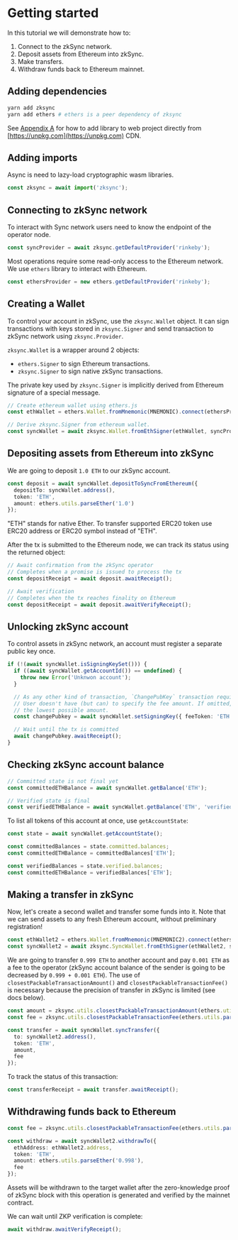 # Getting started

In this tutorial we will demonstrate how to:

1. Connect to the zkSync network.
1. Deposit assets from Ethereum into zkSync.
1. Make transfers.
1. Withdraw funds back to Ethereum mainnet.

## Adding dependencies

```bash
yarn add zksync
yarn add ethers # ethers is a peer dependency of zksync
```

See [Appendix A](browser-bundled.md) for how to add library to web project directly from
[https://unpkg.com](https://unpkg.com) CDN.

## Adding imports

Async is need to lazy-load cryptographic wasm libraries.

```js
const zksync = await import('zksync');
```

## Connecting to zkSync network

To interact with Sync network users need to know the endpoint of the operator node.

```typescript
const syncProvider = await zksync.getDefaultProvider('rinkeby');
```

Most operations require some read-only access to the Ethereum network. We use `ethers` library to interact with
Ethereum.

```typescript
const ethersProvider = new ethers.getDefaultProvider('rinkeby');
```

## Creating a Wallet

To control your account in zkSync, use the `zksync.Wallet` object. It can sign transactions with keys stored in
`zksync.Signer` and send transaction to zkSync network using `zksync.Provider`.

`zksync.Wallet` is a wrapper around 2 objects:

- `ethers.Signer` to sign Ethereum transactions.
- `zksync.Signer` to sign native zkSync transactions.

The private key used by `zksync.Signer` is implicitly derived from Ethereum signature of a special message.

```typescript
// Create ethereum wallet using ethers.js
const ethWallet = ethers.Wallet.fromMnemonic(MNEMONIC).connect(ethersProvider);

// Derive zksync.Signer from ethereum wallet.
const syncWallet = await zksync.Wallet.fromEthSigner(ethWallet, syncProvider);
```

## Depositing assets from Ethereum into zkSync

We are going to deposit `1.0 ETH` to our zkSync account.

```typescript
const deposit = await syncWallet.depositToSyncFromEthereum({
  depositTo: syncWallet.address(),
  token: 'ETH',
  amount: ethers.utils.parseEther('1.0')
});
```

"ETH" stands for native Ether. To transfer supported ERC20 token use ERC20 address or ERC20 symbol instead of "ETH".

After the tx is submitted to the Ethereum node, we can track its status using the returned object:

```typescript
// Await confirmation from the zkSync operator
// Completes when a promise is issued to process the tx
const depositReceipt = await deposit.awaitReceipt();

// Await verification
// Completes when the tx reaches finality on Ethereum
const depositReceipt = await deposit.awaitVerifyReceipt();
```

## Unlocking zkSync account

To control assets in zkSync network, an account must register a separate public key once.

```typescript
if (!(await syncWallet.isSigningKeySet())) {
  if ((await syncWallet.getAccountId()) == undefined) {
    throw new Error('Unknwon account');
  }

  // As any other kind of transaction, `ChangePubKey` transaction requires fee.
  // User doesn't have (but can) to specify the fee amount. If omitted, library will query zkSync node for
  // the lowest possible amount.
  const changePubkey = await syncWallet.setSigningKey({ feeToken: 'ETH' });

  // Wait until the tx is committed
  await changePubkey.awaitReceipt();
}
```

## Checking zkSync account balance

```typescript
// Committed state is not final yet
const committedETHBalance = await syncWallet.getBalance('ETH');

// Verified state is final
const verifiedETHBalance = await syncWallet.getBalance('ETH', 'verified');
```

To list all tokens of this account at once, use `getAccountState`:

```typescript
const state = await syncWallet.getAccountState();

const committedBalances = state.committed.balances;
const committedETHBalance = committedBalances['ETH'];

const verifiedBalances = state.verified.balances;
const committedETHBalance = verifiedBalances['ETH'];
```

## Making a transfer in zkSync

Now, let's create a second wallet and transfer some funds into it. Note that we can send assets to any fresh Ethereum
account, without preliminary registration!

```typescript
const ethWallet2 = ethers.Wallet.fromMnemonic(MNEMONIC2).connect(ethersProvider);
const syncWallet2 = await zksync.SyncWallet.fromEthSigner(ethWallet2, syncProvider);
```

We are going to transfer `0.999 ETH` to another account and pay `0.001 ETH` as a fee to the operator (zkSync account
balance of the sender is going to be decreased by `0.999 + 0.001 ETH`). The use of `closestPackableTransactionAmount()`
and `closestPackableTransactionFee()` is necessary because the precision of transfer in zkSync is limited (see docs
below).

```typescript
const amount = zksync.utils.closestPackableTransactionAmount(ethers.utils.parseEther('0.999'));
const fee = zksync.utils.closestPackableTransactionFee(ethers.utils.parseEther('0.001'));

const transfer = await syncWallet.syncTransfer({
  to: syncWallet2.address(),
  token: 'ETH',
  amount,
  fee
});
```

To track the status of this transaction:

```typescript
const transferReceipt = await transfer.awaitReceipt();
```

## Withdrawing funds back to Ethereum

```typescript
const fee = zksync.utils.closestPackableTransactionFee(ethers.utils.parseEther('0.001'));

const withdraw = await syncWallet2.withdrawTo({
  ethAddress: ethWallet2.address,
  token: 'ETH',
  amount: ethers.utils.parseEther('0.998'),
  fee
});
```

Assets will be withdrawn to the target wallet after the zero-knowledge proof of zkSync block with this operation is
generated and verified by the mainnet contract.

We can wait until ZKP verification is complete:

```typescript
await withdraw.awaitVerifyReceipt();
```
